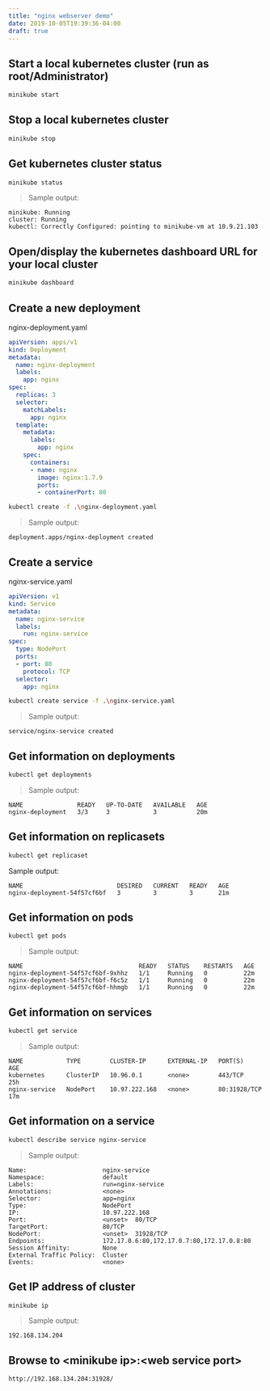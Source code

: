 ```yaml
---
title: "nginx webserver demo"
date: 2019-10-05T19:39:36-04:00
draft: true
---
```


## Start a local kubernetes cluster (run as root/Administrator)

````bash
minikube start
````

## Stop a local kubernetes cluster

````bash
minikube stop
````

## Get kubernetes cluster status

````bash
minikube status
````

> Sample output:

````text
minikube: Running  
cluster: Running  
kubectl: Correctly Configured: pointing to minikube-vm at 10.9.21.103  
````

## Open/display the kubernetes dashboard URL for your local cluster

````bash
minikube dashboard
````

## Create a new deployment

nginx-deployment.yaml

````yaml
apiVersion: apps/v1
kind: Deployment
metadata:
  name: nginx-deployment
  labels:
    app: nginx
spec:
  replicas: 3
  selector:
    matchLabels:
      app: nginx
  template:
    metadata:
      labels:
        app: nginx
    spec:
      containers:
      - name: nginx
        image: nginx:1.7.9
        ports:
        - containerPort: 80
````

````bash
kubectl create -f .\nginx-deployment.yaml
````

> Sample output:

````text
deployment.apps/nginx-deployment created
````

## Create a service

nginx-service.yaml

````yaml
apiVersion: v1
kind: Service
metadata:
  name: nginx-service
  labels:
    run: nginx-service
spec:
  type: NodePort
  ports:
  - port: 80
    protocol: TCP
  selector:
    app: nginx
````

````bash
kubectl create service -f .\nginx-service.yaml
````

> Sample output:

````text
service/nginx-service created
````

## Get information on deployments

````bash
kubectl get deployments
````

> Sample output:

````text
NAME               READY   UP-TO-DATE   AVAILABLE   AGE
nginx-deployment   3/3     3            3           20m
````

## Get information on replicasets

````bash
kubectl get replicaset
````

Sample output:

````text
NAME                          DESIRED   CURRENT   READY   AGE
nginx-deployment-54f57cf6bf   3         3         3       21m
````

## Get information on pods

````bash
kubectl get pods
````

> Sample output:

````text
NAME                                READY   STATUS    RESTARTS   AGE
nginx-deployment-54f57cf6bf-9xhhz   1/1     Running   0          22m
nginx-deployment-54f57cf6bf-f6c5z   1/1     Running   0          22m
nginx-deployment-54f57cf6bf-hhmgb   1/1     Running   0          22m
````

## Get information on services

````bash
kubectl get service
````

> Sample output:

````text
NAME            TYPE        CLUSTER-IP      EXTERNAL-IP   PORT(S)        AGE
kubernetes      ClusterIP   10.96.0.1       <none>        443/TCP        25h
nginx-service   NodePort    10.97.222.168   <none>        80:31928/TCP   17m
````

## Get information on a service

````bash
kubectl describe service nginx-service
````

> Sample output:

````text
Name:                     nginx-service
Namespace:                default
Labels:                   run=nginx-service
Annotations:              <none>
Selector:                 app=nginx
Type:                     NodePort
IP:                       10.97.222.168
Port:                     <unset>  80/TCP
TargetPort:               80/TCP
NodePort:                 <unset>  31928/TCP
Endpoints:                172.17.0.6:80,172.17.0.7:80,172.17.0.8:80
Session Affinity:         None
External Traffic Policy:  Cluster
Events:                   <none>  
````

## Get IP address of cluster

````bash
minikube ip
````

> Sample output:

````text
192.168.134.204
````

## Browse to \<minikube ip>:\<web service port>

````text
http://192.168.134.204:31928/
````
